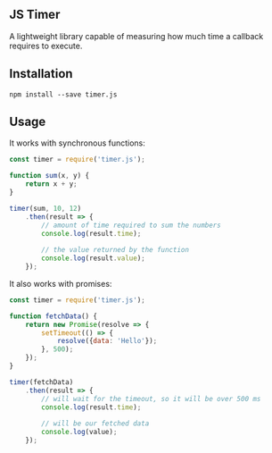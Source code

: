 JS Timer
---

A lightweight library capable of measuring how much time a callback requires to execute.

Installation
---

```
npm install --save timer.js
```

Usage
---

It works with synchronous functions:
```js
const timer = require('timer.js');

function sum(x, y) {
    return x + y;
}

timer(sum, 10, 12)
    .then(result => {
        // amount of time required to sum the numbers
        console.log(result.time);
        
        // the value returned by the function
        console.log(result.value);
    });
```

It also works with promises:
```js
const timer = require('timer.js');

function fetchData() {
    return new Promise(resolve => {
        setTimeout(() => {
            resolve({data: 'Hello'});
        }, 500);
    });
}

timer(fetchData)
    .then(result => {
        // will wait for the timeout, so it will be over 500 ms
        console.log(result.time); 
        
        // will be our fetched data
        console.log(value);
    });
```
